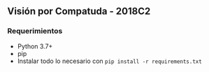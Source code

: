 ## Visión por Compatuda - 2018C2

### Requerimientos

- Python 3.7+
- pip
- Instalar todo lo necesario con `pip install -r requirements.txt`
